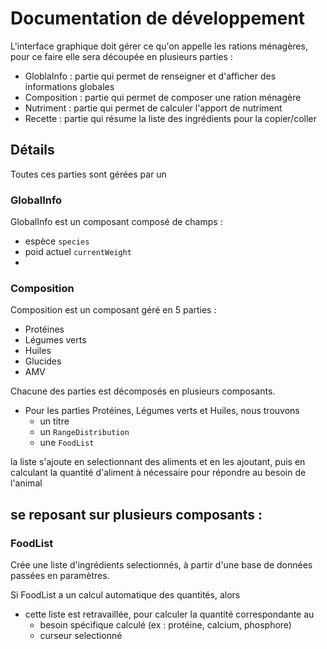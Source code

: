 # Documentation de développement

L'interface graphique doit gérer ce qu'on appelle les rations ménagères, pour ce faire elle sera découpée en plusieurs parties : 
- GloblaInfo : partie qui permet de renseigner et d'afficher des informations globales
- Composition : partie qui permet de composer une ration ménagère
- Nutriment : partie qui permet de calculer l'apport de nutriment
- Recette : partie qui résume la liste des ingrédients pour la copier/coller

## Détails

Toutes ces parties sont gérées par un

### GlobalInfo

GlobalInfo est un composant composé de champs :
- espèce `species`
- poid actuel `currentWeight`
- 

### Composition

Composition est un composant géré en 5 parties : 
- Protéines
- Légumes verts
- Huiles
- Glucides
- AMV

Chacune des parties est décomposés en plusieurs composants.
- Pour les parties Protéines, Légumes verts et Huiles, nous trouvons 
  - un titre
  - un `RangeDistribution`
  - une `FoodList` 

la liste s'ajoute en selectionnant des aliments et en les ajoutant, puis en calculant la quantité d'aliment à nécessaire pour répondre au besoin de l'animal

se reposant sur plusieurs composants :
- 


### FoodList

Crée une liste d'ingrédients selectionnés, à partir d'une base de données passées en paramètres.

Si FoodList a un calcul automatique des quantités, alors
- cette liste est retravaillée, pour calculer la quantité correspondante au
  - besoin spécifique calculé (ex : protéine, calcium, phosphore)
  - curseur selectionné